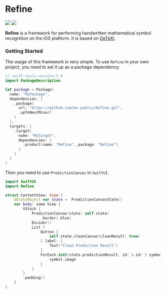 # Refine

![](https://img.shields.io/badge/Platform_Compatibility-iOS15.0+-blue)
![](https://img.shields.io/badge/Swift_Compatibility-5.8-red)

**Refine** is a framework for performing handwritten mathematical symbol recognition on the iOS platform. It is based on [DeTeXt](https://github.com/venkatasg/DeTeXt).

### Getting Started

The usage of this framework is very simple. To use `Refine` in your own project, you need to set it up as a package dependency:
```swift
// swift-tools-version:5.9
import PackageDescription

let package = Package(
  name: "MyPackage",
  dependencies: [
    .package(
      url: "https://github.com/mc-public/Refine.git", 
      .upToNextMinor)
    )
  ],
  targets: [
    .target(
      name: "MyTarget",
      dependencies: [
        .product(name: "Refine", package: "Refine")
      ]
    )
  ]
)
```

Then you need to use `PredictionCanvas` in `SwiftUI`.

```swift
import SwiftUI
import Refine

struct ContentView: View {
    @StateObject var state =  PredictionCanvasState()
    var body: some View {
        VStack {
            PredictionCanvas(state: self.state)
                .border(.blue)
            Divider()
            List {
                Button {
                    self.state.cleanCanvas(cleanResult: true)
                } label: {
                    Text("Clean Prediction Result")
                }
                ForEach.init(state.predictionResult, id: \.id) { symbol in
                    symbol.image
                }
            }
        }
        .padding()
    }
}
```
